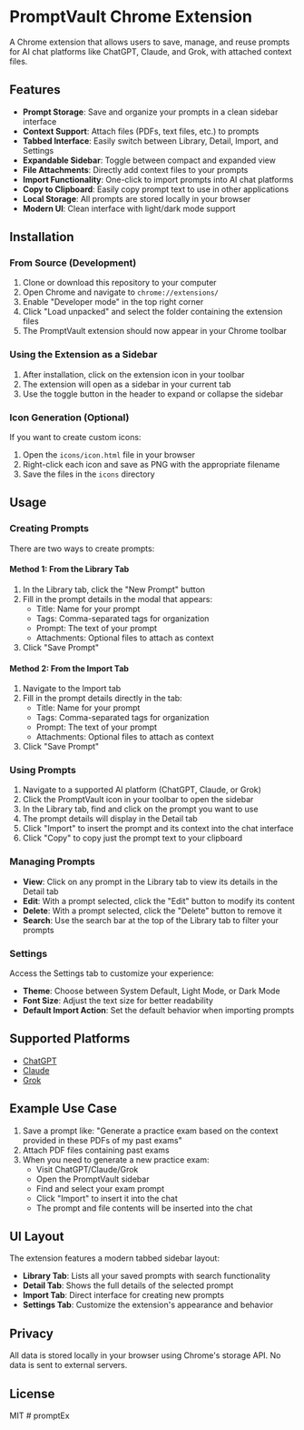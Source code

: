 # PromptVault Chrome Extension

A Chrome extension that allows users to save, manage, and reuse prompts for AI chat platforms like ChatGPT, Claude, and Grok, with attached context files.

## Features

- **Prompt Storage**: Save and organize your prompts in a clean sidebar interface
- **Context Support**: Attach files (PDFs, text files, etc.) to prompts
- **Tabbed Interface**: Easily switch between Library, Detail, Import, and Settings
- **Expandable Sidebar**: Toggle between compact and expanded view
- **File Attachments**: Directly add context files to your prompts
- **Import Functionality**: One-click to import prompts into AI chat platforms
- **Copy to Clipboard**: Easily copy prompt text to use in other applications
- **Local Storage**: All prompts are stored locally in your browser
- **Modern UI**: Clean interface with light/dark mode support

## Installation

### From Source (Development)

1. Clone or download this repository to your computer
2. Open Chrome and navigate to `chrome://extensions/`
3. Enable "Developer mode" in the top right corner
4. Click "Load unpacked" and select the folder containing the extension files
5. The PromptVault extension should now appear in your Chrome toolbar

### Using the Extension as a Sidebar

1. After installation, click on the extension icon in your toolbar
2. The extension will open as a sidebar in your current tab
3. Use the toggle button in the header to expand or collapse the sidebar

### Icon Generation (Optional)

If you want to create custom icons:
1. Open the `icons/icon.html` file in your browser
2. Right-click each icon and save as PNG with the appropriate filename
3. Save the files in the `icons` directory

## Usage

### Creating Prompts

There are two ways to create prompts:

#### Method 1: From the Library Tab
1. In the Library tab, click the "New Prompt" button
2. Fill in the prompt details in the modal that appears:
   - Title: Name for your prompt
   - Tags: Comma-separated tags for organization
   - Prompt: The text of your prompt
   - Attachments: Optional files to attach as context
3. Click "Save Prompt"

#### Method 2: From the Import Tab
1. Navigate to the Import tab
2. Fill in the prompt details directly in the tab:
   - Title: Name for your prompt
   - Tags: Comma-separated tags for organization
   - Prompt: The text of your prompt
   - Attachments: Optional files to attach as context
3. Click "Save Prompt"

### Using Prompts

1. Navigate to a supported AI platform (ChatGPT, Claude, or Grok)
2. Click the PromptVault icon in your toolbar to open the sidebar
3. In the Library tab, find and click on the prompt you want to use
4. The prompt details will display in the Detail tab
5. Click "Import" to insert the prompt and its context into the chat interface
6. Click "Copy" to copy just the prompt text to your clipboard

### Managing Prompts

- **View**: Click on any prompt in the Library tab to view its details in the Detail tab
- **Edit**: With a prompt selected, click the "Edit" button to modify its content
- **Delete**: With a prompt selected, click the "Delete" button to remove it
- **Search**: Use the search bar at the top of the Library tab to filter your prompts

### Settings

Access the Settings tab to customize your experience:
- **Theme**: Choose between System Default, Light Mode, or Dark Mode
- **Font Size**: Adjust the text size for better readability
- **Default Import Action**: Set the default behavior when importing prompts

## Supported Platforms

- [ChatGPT](https://chat.openai.com)
- [Claude](https://claude.ai)
- [Grok](https://grok.x.ai)

## Example Use Case

1. Save a prompt like: "Generate a practice exam based on the context provided in these PDFs of my past exams"
2. Attach PDF files containing past exams
3. When you need to generate a new practice exam:
   - Visit ChatGPT/Claude/Grok
   - Open the PromptVault sidebar
   - Find and select your exam prompt
   - Click "Import" to insert it into the chat
   - The prompt and file contents will be inserted into the chat

## UI Layout

The extension features a modern tabbed sidebar layout:

- **Library Tab**: Lists all your saved prompts with search functionality
- **Detail Tab**: Shows the full details of the selected prompt
- **Import Tab**: Direct interface for creating new prompts
- **Settings Tab**: Customize the extension's appearance and behavior

## Privacy

All data is stored locally in your browser using Chrome's storage API. No data is sent to external servers.

## License

MIT #   p r o m p t E x  
 